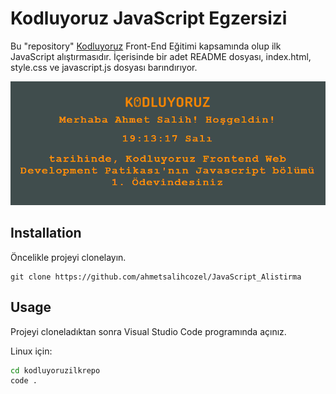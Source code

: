 # Kodluyoruz JavaScript Egzersizi
Bu "repository" [Kodluyoruz](https://kodluyoruz.org/tr/kodluyoruz/) Front-End Eğitimi kapsamında olup ilk JavaScript alıştırmasıdır. İçerisinde bir adet README dosyası, index.html, style.css ve javascript.js dosyası barındırıyor.

![github proje resmi](https://github.com/ahmetsalihcozel/JavaScript_Alistirma/blob/main/JS_alistirma.PNG)

## Installation
Öncelikle projeyi clonelayın.

```git
git clone https://github.com/ahmetsalihcozel/JavaScript_Alistirma
```
## Usage
Projeyi cloneladıktan sonra Visual Studio Code programında açınız.

Linux için:

```cmd
cd kodluyoruzilkrepo
code .
```
